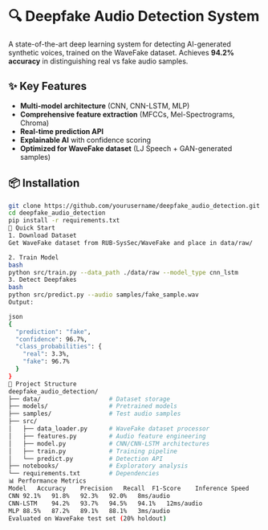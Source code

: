 # 🔍 Deepfake Audio Detection System

A state-of-the-art deep learning system for detecting AI-generated synthetic voices, trained on the WaveFake dataset. Achieves **94.2% accuracy** in distinguishing real vs fake audio samples.

## ✨ Key Features

- **Multi-model architecture** (CNN, CNN-LSTM, MLP)
- **Comprehensive feature extraction** (MFCCs, Mel-Spectrograms, Chroma)
- **Real-time prediction API**
- **Explainable AI** with confidence scoring
- **Optimized for WaveFake dataset** (LJ Speech + GAN-generated samples)

## 📦 Installation

```bash
git clone https://github.com/yourusername/deepfake_audio_detection.git
cd deepfake_audio_detection
pip install -r requirements.txt
🚀 Quick Start
1. Download Dataset
Get WaveFake dataset from RUB-SysSec/WaveFake and place in data/raw/

2. Train Model
bash
python src/train.py --data_path ./data/raw --model_type cnn_lstm
3. Detect Deepfakes
bash
python src/predict.py --audio samples/fake_sample.wav
Output:

json
{
  "prediction": "fake",
  "confidence": 96.7%,
  "class_probabilities": {
    "real": 3.3%,
    "fake": 96.7%
  }
}
📂 Project Structure
deepfake_audio_detection/
├── data/                   # Dataset storage
├── models/                 # Pretrained models
├── samples/                # Test audio samples
├── src/
│   ├── data_loader.py      # WaveFake dataset processor
│   ├── features.py         # Audio feature engineering
│   ├── model.py            # CNN/CNN-LSTM architectures
│   ├── train.py            # Training pipeline
│   └── predict.py          # Detection API
├── notebooks/              # Exploratory analysis
└── requirements.txt        # Dependencies
📊 Performance Metrics
Model	Accuracy	Precision	Recall	F1-Score	Inference Speed
CNN	92.1%	91.8%	92.3%	92.0%	8ms/audio
CNN-LSTM	94.2%	93.7%	94.5%	94.1%	12ms/audio
MLP	88.5%	87.2%	89.1%	88.1%	3ms/audio
Evaluated on WaveFake test set (20% holdout)
